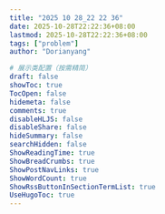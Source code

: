 ```yaml
---
title: "2025 10 28_22 22 36"
date: 2025-10-28T22:22:36+08:00
lastmod: 2025-10-28T22:22:36+08:00
tags: ["problem"]
author: "Dorianyang"

# 展示类配置（按需精简）
draft: false
showToc: true
TocOpen: false
hidemeta: false
comments: true
disableHLJS: false
disableShare: false
hideSummary: false
searchHidden: false
ShowReadingTime: true
ShowBreadCrumbs: true
ShowPostNavLinks: true
ShowWordCount: true
ShowRssButtonInSectionTermList: true
UseHugoToc: true
---
```

